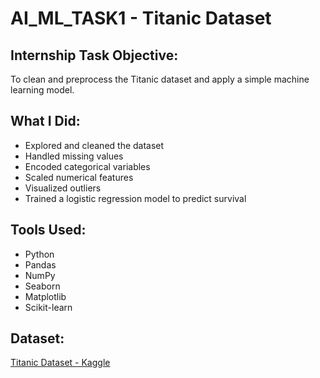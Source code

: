 # AI_ML_TASK1 - Titanic Dataset

## Internship Task Objective:
To clean and preprocess the Titanic dataset and apply a simple machine learning model.

## What I Did:
- Explored and cleaned the dataset
- Handled missing values
- Encoded categorical variables
- Scaled numerical features
- Visualized outliers
- Trained a logistic regression model to predict survival

## Tools Used:
- Python
- Pandas
- NumPy
- Seaborn
- Matplotlib
- Scikit-learn

## Dataset:
[Titanic Dataset - Kaggle](https://www.kaggle.com/datasets/yasserh/titanic-dataset)

